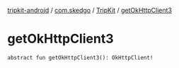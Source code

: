 [tripkit-android](../../index.md) / [com.skedgo](../index.md) / [TripKit](index.md) / [getOkHttpClient3](./get-ok-http-client3.md)

# getOkHttpClient3

`abstract fun getOkHttpClient3(): OkHttpClient!`